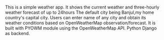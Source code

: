 
This is a simple weather app. It shows the current weather and three-hourly weather forecast of up to 24hours
The default city being Banjul,my home country's capital city.
Users can enter name of any city and obtain its weather conditions based on OpenWeatherMap observation/forecast.
It is built with PYOWM module using the OpenWeatherMap API.
Python Django as backend.

